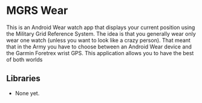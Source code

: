 # MGRS Wear

This is an Android Wear watch app that displays your current position using the Military Grid Reference System.  The idea is that you generally wear only wear one watch (unless you want to look like a crazy person).  That meant that in the Army you have to choose between an Android Wear device and the Garmin Foretrex wrist GPS.  This application allows you to have the best of both worlds

## Libraries

* None yet.